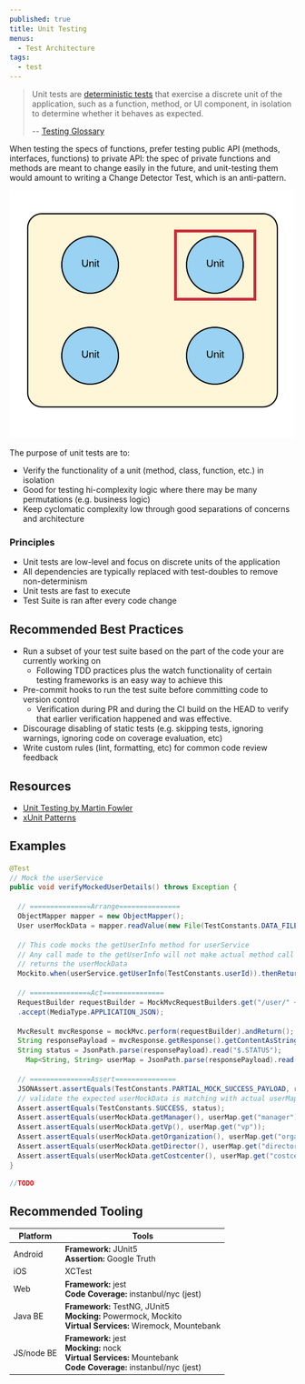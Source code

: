 ```yaml
---
published: true
title: Unit Testing
menus:
  - Test Architecture
tags:
  - test
---
```


> Unit tests are [deterministic tests](../glossary#deterministic-test) that exercise a discrete unit of the application, such as a function, method, or UI component, in isolation to determine whether it behaves as expected.
>
> -- [Testing Glossary](../glossary#unit-test)

When testing the specs of functions, prefer testing public API (methods, interfaces, functions) to private API: the spec of private functions and methods are meant to change easily in the future, and unit-testing them would amount to writing a Change Detector Test, which is an anti-pattern.

![Unit Test](../images/testing-images/unit-test.png#width=50%)

The purpose of unit tests are to:

- Verify the functionality of a unit (method, class, function, etc.) in isolation
- Good for testing hi-complexity logic where there may be many permutations (e.g. business logic)
- Keep cyclomatic complexity low through good separations of concerns and architecture

### Principles

- Unit tests are low-level and focus on discrete units of the application
- All dependencies are typically replaced with test-doubles to remove non-determinism
- Unit tests are fast to execute
- Test Suite is ran after every code change

## Recommended Best Practices

- Run a subset of your test suite based on the part of the code your are currently working on
  - Following TDD practices plus the watch functionality of certain testing frameworks is an easy way to achieve this
- Pre-commit hooks to run the test suite before committing code to version control
  - Verification during PR and during the CI build on the HEAD to verify that earlier verification happened and was effective.
- Discourage disabling of static tests (e.g. skipping tests, ignoring warnings, ignoring code on coverage evaluation, etc)
- Write custom rules (lint, formatting, etc) for common code review feedback

## Resources

- [Unit Testing by Martin Fowler](https://martinfowler.com/bliki/UnitTest.html)
- [xUnit Patterns](http://xunitpatterns.com/index.html)

## Examples

```java
@Test
// Mock the userService
public void verifyMockedUserDetails() throws Exception {

  // ===============Arrange===============
  ObjectMapper mapper = new ObjectMapper();
  User userMockData = mapper.readValue(new File(TestConstants.DATA_FILE_ROOT + "user_mock.json"), User.class);

  // This code mocks the getUserInfo method for userService
  // Any call made to the getUserInfo will not make actual method call instead
  // returns the userMockData
  Mockito.when(userService.getUserInfo(TestConstants.userId)).thenReturn(userMockData);

  // ===============Act===============
  RequestBuilder requestBuilder = MockMvcRequestBuilders.get("/user/" + TestConstants.userId)
  .accept(MediaType.APPLICATION_JSON);

  MvcResult mvcResponse = mockMvc.perform(requestBuilder).andReturn();
  String responsePayload = mvcResponse.getResponse().getContentAsString();
  String status = JsonPath.parse(responsePayload).read("$.STATUS");
    Map<String, String> userMap = JsonPath.parse(responsePayload).read("$.payload");

  // ===============Assert===============
  JSONAssert.assertEquals(TestConstants.PARTIAL_MOCK_SUCCESS_PAYLOAD, responsePayload, false); // disable strict
  // validate the expected userMockData is matching with actual userMap Data
  Assert.assertEquals(TestConstants.SUCCESS, status);
  Assert.assertEquals(userMockData.getManager(), userMap.get("manager"));
  Assert.assertEquals(userMockData.getVp(), userMap.get("vp"));
  Assert.assertEquals(userMockData.getOrganization(), userMap.get("organization"));
  Assert.assertEquals(userMockData.getDirector(), userMap.get("director"));
  Assert.assertEquals(userMockData.getCostcenter(), userMap.get("costcenter"));
}
```

```javascript
//TODO
```

## Recommended Tooling

| Platform   | Tools                                                                                                                            |
| ---------- | -------------------------------------------------------------------------------------------------------------------------------- |
| Android    | **Framework:** JUnit5<br/>**Assertion:** Google Truth                                                                            |
| iOS        | XCTest                                                                                                                           |
| Web        | **Framework:** jest<br/>**Code Coverage:** instanbul/nyc (jest)                                                                  |
| Java BE    | **Framework:** TestNG, JUnit5<br/>**Mocking:** Powermock, Mockito<br/>**Virtual Services:** Wiremock, Mountebank                 |
| JS/node BE | **Framework:** jest<br/>**Mocking:** nock<br/>**Virtual Services:** Mountebank <br/>**Code Coverage:** instanbul/nyc (jest)<br/> |
